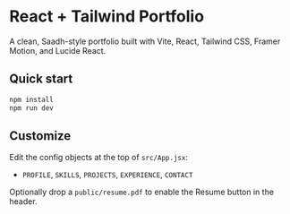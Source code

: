 # React + Tailwind Portfolio

A clean, Saadh-style portfolio built with Vite, React, Tailwind CSS, Framer Motion, and Lucide React.

## Quick start

```bash
npm install
npm run dev
```

## Customize
Edit the config objects at the top of `src/App.jsx`:
- `PROFILE`, `SKILLS`, `PROJECTS`, `EXPERIENCE`, `CONTACT`

Optionally drop a `public/resume.pdf` to enable the Resume button in the header.
